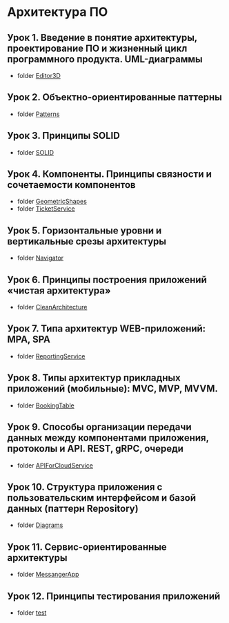 # Архитектура ПО

## Урок 1. Введение в понятие архитектуры, проектирование ПО и жизненный цикл программного продукта. UML-диаграммы
* folder [Editor3D](https://github.com/Anna1606/Architecture_Software/tree/master/Editor3D)
## Урок 2. Объектно-ориентированные паттерны
* folder [Patterns](https://github.com/Anna1606/Architecture_Software/tree/master/Patterns)
## Урок 3. Принципы SOLID
* folder [SOLID](https://github.com/Anna1606/Architecture_Software/tree/master/SOLID)
## Урок 4. Компоненты. Принципы связности и сочетаемости компонентов
* folder [GeometricShapes](https://github.com/Anna1606/Architecture_Software/tree/master/GeometricShapes)
* folder [TicketService](https://github.com/Anna1606/Architecture_Software/tree/master/TicketService)
## Урок 5. Горизонтальные уровни и вертикальные срезы архитектуры
* folder [Navigator](https://github.com/Anna1606/Architecture_Software/tree/master/Navigator)
## Урок 6. Принципы построения приложений «чистая архитектура»
* folder [CleanArchitecture](https://github.com/Anna1606/Architecture_Software/tree/master/CleanArchitecture)
## Урок 7. Типа архитектур WEB-приложений: MPA, SPA
* folder [ReportingService](https://github.com/Anna1606/Architecture_Software/tree/master/ReportingService)
## Урок 8. Типы архитектур прикладных приложений (мобильные): MVC, MVP, MVVM.
* folder [BookingTable](https://github.com/Anna1606/Architecture_Software/tree/master/BookingTable)
## Урок 9. Способы организации передачи данных между компонентами приложения, протоколы и API. REST, gRPC, очереди
* folder [APIForCloudService](https://github.com/Anna1606/Architecture_Software/tree/master/APIForCloudService)
## Урок 10. Структура приложения с пользовательским интерфейсом и базой данных (паттерн Repository)
* folder [Diagrams](https://github.com/Anna1606/Architecture_Software/tree/master/MessangerApp/Diagrams)
## Урок 11. Сервис-ориентированные архитектуры
* folder [MessangerApp](https://github.com/Anna1606/Architecture_Software/tree/master/MessangerApp/App/main)
## Урок 12. Принципы тестирования приложений
* folder [test](https://github.com/Anna1606/Architecture_Software/tree/master/MessangerApp/App/test/java/ru/anna_corp/services)
